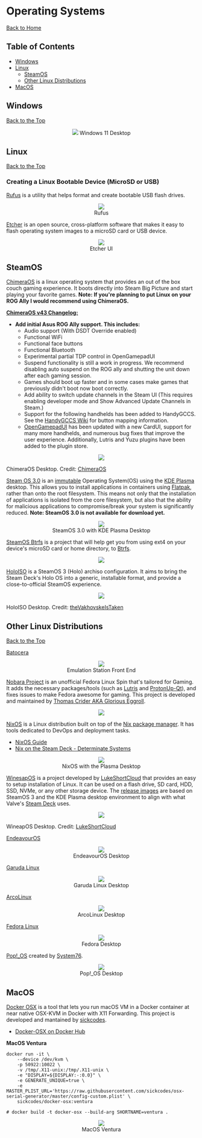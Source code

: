 # Operating Systems

[Back to Home](/README.md#table-of-contents)

## Table of Contents

- [Windows](#windows)
- [Linux](#linux)
  - [SteamOS](#steamos)
  - [Other Linux Distributions](#other-linux-distributions)
- [MacOS](#macos)

## Windows

[Back to the Top](#operating-systems)

<p align="center">
 <img src="https://user-images.githubusercontent.com/45159366/124997795-20cf2400-e000-11eb-8954-4944286b8ea8.png">
  Windows 11 Desktop
</p>

## Linux

[Back to the Top](#operating-systems)

### Creating a Linux Bootable Device (MicroSD or USB)

[Rufus](https://rufus.ie/) is a utility that helps format and create bootable USB flash drives.

<p align="center">
 <img src="https://github.com/mikeroyal/Asus-ROG-Ally-Guide/assets/45159366/86c50e13-a851-42aa-b49c-2220894e5be8">
  <br />
  Rufus
</p>


[Etcher](https://www.balena.io/etcher/) is an open source, cross-platform software that makes it easy to flash operating system images to a microSD card or USB device.

<p align="center">
 <img src="https://user-images.githubusercontent.com/45159366/157350348-e43ea5a2-2346-4b0b-acc0-fc3352c3d820.png">
  <br />
  Etcher UI
</p>

 
## SteamOS

[ChimeraOS](https://chimeraos.org/) is a linux operating system that provides an out of the box couch gaming experience. It boots directly into Steam Big Picture and start playing your favorite games. **Note: If you're planning to put Linux on your ROG Ally I would recommend using ChimeraOS.**

 **[ChimeraOS v43 Changelog:](https://github.com/ChimeraOS/chimeraos/wiki/Release-Notes#chimeraos-43-2023-07-06)**

   * **Add initial Asus ROG Ally support. This includes:**
      * Audio support (With DSDT Override enabled)
      * Functional WiFi
      * Functional face buttons
      * Functional Bluetooth
      * Experimental partial TDP control in OpenGamepadUI
      * Suspend functionality is still a work in progress. We recommend disabling auto suspend on the ROG ally and shutting the unit down after each gaming session.
     * Games should boot up faster and in some cases make games that previously didn't boot now boot correctly.
     * Add ability to switch update channels in the Steam UI (This requires enabling developer mode and Show Advanced Update Channels in Steam.)
     * Support for the following handhelds has been added to HandyGCCS. See the [HandyGCCS Wiki](https://github.com/ShadowBlip/HandyGCCS/wiki/Supported-Devices) for button mapping information. 
     * [OpenGamepadUI](https://github.com/ShadowBlip/OpenGamepadUI) has been updated with a new CardUI, support for many more handhelds, and numerous bug fixes that improve the user experience. Additionally, Lutris and Yuzu plugins have been added to the plugin store.

<p align="center">
  <img src="https://github.com/mikeroyal/Steam-Deck-Guide/assets/45159366/b916cd2f-1b8e-43c7-8833-3c3b0d0715ef">
</p>

 ChimeraOS Desktop. Credit: [ChimeraOS](https://chimeraos.org/)

[Steam OS 3.0](https://store.steampowered.com/steamdeck) is an [immutable](https://en.wikipedia.org/wiki/Immutable_object) Operating System(OS) using the [KDE Plasma](https://kde.org/plasma-desktop) desktop. This allows you to install applications in containers using [Flatpak](https://flatpak.org/), rather than onto the root filesystem. This means not only that the installation of applications is isolated from the core filesystem, but also that the ability for malicious applications to compromise/break your system is significantly reduced. **Note: SteamOS 3.0 is not available for download yet.**

<p align="center">
  <img src="https://user-images.githubusercontent.com/45159366/157353163-6f5c4c1a-a89f-4ee5-9ffe-1d9f991c773c.png">
  <br />
    SteamOS 3.0 with KDE Plasma Desktop
</p>

[SteamOS Btrfs](https://gitlab.com/popsulfr/steamos-btrfs/) is a project that will help get you from using ext4 on your device's microSD card or home directory, to [Btrfs](https://btrfs.wiki.kernel.org/).

<p align="center">
  <img src="https://user-images.githubusercontent.com/45159366/172273657-f184233d-56d8-429b-9a63-d8a2b8e7412b.png">
</p>

[HoloISO](https://github.com/theVakhovskeIsTaken/holoiso) is a SteamOS 3 (Holo) archiso configuration. It aims to bring the Steam Deck's Holo OS into a generic, installable format, and provide a close-to-official SteamOS experience.

<p align="center">
  <img src="https://user-images.githubusercontent.com/45159366/167318762-c54fffa2-9ed4-4695-9d7d-4d03eb5ba49d.png">
    <br />
</p>

HoloISO Desktop. Credit: [theVakhovskeIsTaken](https://github.com/theVakhovskeIsTaken/)

## Other Linux Distributions

[Back to the Top](#operating-systems)

[Batocera](https://batocera.org/)

<p align="center">
  <img src="https://user-images.githubusercontent.com/4238928/163190916-d39124bb-c67e-42e4-a97c-dac78684c452.png">
    <br />
      Emulation Station Front End
</p>

[Nobara Project](https://gitlab.com/GloriousEggroll/nobara-images) is an unofficial Fedora Linux Spin that's tailored for Gaming. It adds the necessary packages/tools (such as [Lutris](https://lutris.net/) and [ProtonUp-Qt](https://davidotek.github.io/protonup-qt/)), and fixes issues to make Fedora awesome for gaming. This project is developed and maintained by [Thomas Crider AKA Glorious Eggroll](https://gitlab.com/GloriousEggroll).

<p align="center">
  <img src="https://user-images.githubusercontent.com/45159366/179671757-008ac6ef-ee95-43e9-b6eb-2f9bb928f91b.png">
    <br />
</p>

[NixOS](https://nixos.org/) is a Linux distribution built on top of the [Nix package manager](https://nixos.wiki/wiki/Nix). It has tools dedicated to DevOps and deployment tasks.

 * [NixOS Guide](https://github.com/mikeroyal/NixOS-Guide)
 * [Nix on the Steam Deck - Determinate Systems](https://determinate.systems/posts/nix-on-the-steam-deck)
 
<p align="center">
 <img src="https://user-images.githubusercontent.com/45159366/128645111-b2a92dd2-f246-4df0-b05c-5b0ffce05448.png">
  <br />
  NixOS with the Plasma Desktop
</p>

[WinesapOS](https://github.com/LukeShortCloud/winesapOS) is a project developed by [LukeShortCloud](https://github.com/LukeShortCloud) that provides an easy to setup installation of Linux. It can be used on a flash drive, SD card, HDD, SSD, NVMe, or any other storage device. The [release images](https://github.com/LukeShortCloud/winesapOS/releases) are based on SteamOS 3 and the KDE Plasma desktop environment to align with what Valve's [Steam Deck](https://store.steampowered.com/steamdeck/) uses.

<p align="center">
  <img src="https://user-images.githubusercontent.com/45159366/163284898-ca65b1ac-8ebc-4adc-b5aa-bd6b5195295e.jpg">
    <br />
</p>

WineapOS Desktop. Credit: [LukeShortCloud](https://github.com/LukeShortCloud)

[EndeavourOS](https://endeavouros.com/)

<p align="center">
  <img src="https://user-images.githubusercontent.com/45159366/107439882-9e414780-6ae7-11eb-819e-e87e7bcc7a97.png">
    <br />
      EndeavourOS Desktop
</p>

[Garuda Linux](https://garudalinux.org/)

<p align="center">
  <img src="https://user-images.githubusercontent.com/45159366/127042105-f6a6d97e-77bd-402e-af4f-df7af588eb08.png">
    <br />
      Garuda Linux Desktop
</p>

[ArcoLinux](https://arcolinux.com/)

<p align="center">
  <img src="https://user-images.githubusercontent.com/45159366/128940632-9e2a198f-f84d-490b-b4a2-22f6217ee574.png">
    <br />
      ArcoLinux Desktop
</p>

[Fedora Linux](https://getfedora.org/)

<p align="center">
  <img src="https://user-images.githubusercontent.com/45159366/205604774-0a91b502-0381-431a-acc4-823c1b477615.png">
    <br />
      Fedora Desktop
</p>

[Pop!_OS](https://pop.system76.com) created by [System76](https://system76.com).

<p align="center">
  <img src="https://user-images.githubusercontent.com/45159366/142779593-390dfd58-a246-4299-baf2-adf0207da696.png">
    <br />
      Pop!_OS Desktop
</p>


## MacOS

[Docker OSX](https://github.com/sickcodes/Docker-OSX) is a tool that lets you run macOS VM in a Docker container at near native OSX-KVM in Docker with X11 Forwarding. This project is developed and mantained by [sickcodes](https://github.com/sickcodes).

 * [Docker-OSX on Docker Hub](https://hub.docker.com/r/sickcodes/docker-osx)

**MacOS Ventura**

```
docker run -it \
    --device /dev/kvm \
    -p 50922:10022 \
    -v /tmp/.X11-unix:/tmp/.X11-unix \
    -e "DISPLAY=${DISPLAY:-:0.0}" \
    -e GENERATE_UNIQUE=true \
    -e MASTER_PLIST_URL='https://raw.githubusercontent.com/sickcodes/osx-serial-generator/master/config-custom.plist' \
    sickcodes/docker-osx:ventura

# docker build -t docker-osx --build-arg SHORTNAME=ventura .
```

<p align="center">
 <img src="https://user-images.githubusercontent.com/45159366/205603964-f8c6c954-6215-4573-a028-bd8f1d1e5c8d.png">
  </br>
  MacOS Ventura
</p>
